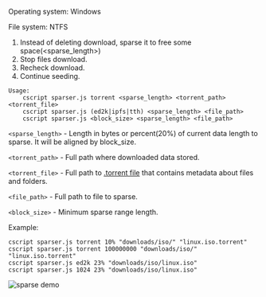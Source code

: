 Operating system: Windows

File system: NTFS

1. Instead of deleting download, sparse it to free some space(<sparse_length>)
2. Stop files download.
3. Recheck download.
4. Continue seeding.

```
Usage:
	cscript sparser.js torrent <sparse_length> <torrent_path> <torrent_file>
	cscript sparser.js (ed2k|ipfs|tth) <sparse_length> <file_path>
	cscript sparser.js <block_size> <sparse_length> <file_path>
```	

```<sparse_length>``` - Length in bytes or percent(20%) of current data length to sparse. It will be aligned by block_size.

```<torrent_path>``` - Full path where downloaded data stored.

```<torrent_file>``` - Full path to [.torrent file](https://en.wikipedia.org/wiki/Torrent_file) that contains metadata about files and folders.

```<file_path>``` - Full path to file to sparse.

```<block_size>``` - Minimum sparse range length. 

Example:

```
cscript sparser.js torrent 10% "downloads/iso/" "linux.iso.torrent"
cscript sparser.js torrent 100000000 "downloads/iso/" "linux.iso.torrent"
cscript sparser.js ed2k 23% "downloads/iso/linux.iso"
cscript sparser.js 1024 23% "downloads/iso/linux.iso"
```

![sparse demo](http://ivan386.github.io/imgs/sparse_combain.svg)
